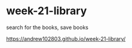 # week-21-library

search for the books, save books

https://andrew102803.github.io/week-21-library/
